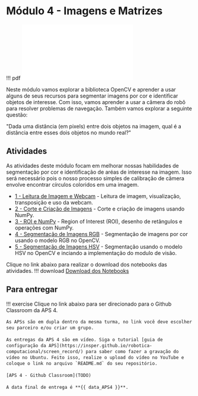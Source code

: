 # Módulo 4 - Imagens e Matrizes

!!! pdf
    ![](slides.pdf)

Neste módulo vamos explorar a biblioteca OpenCV e aprender a usar alguns de seus recursos para segmentar imagens por cor e identificar objetos de interesse. Com isso, vamos aprender a usar a câmera do robô para resolver problemas de navegação. Também vamos explorar a seguinte questão:

"Dada uma distância (em pixels) entre dois objetos na imagem, qual é a distância entre esses dois objetos no mundo real?"

## Atividades

As atividades deste módulo focam em melhorar nossas habilidades de segmentação por cor e identificação de aréas de interesse na imagem. Isso será necessário pois o nosso processo simples de calibração de câmera envolve encontrar círculos coloridos em uma imagem. 

- [1 - Leitura de Imagem e Webcam](atividades/1-leitura_e_webcam.ipynb) - Leitura de imagem, visualização, transposição e  uso da webcam.
- [2 - Corte e Criação de Imagens](atividades/2-corte_e_criacao.ipynb) - Corte e criação de imagens usando NumPy.
- [3 - ROI e NumPy](atividades/3-roi_e_numpy.ipynb) - Region of Interest (ROI), desenho de retângulos e operações com NumPy.
- [4 - Segmentação de Imagens RGB](atividades/4-segmentacao_1.ipynb) - Segmentação de imagens por cor usando o modelo RGB no OpenCV.
- [5 - Segmentação de Imagens HSV](atividades/5-segmentacao_2.ipynb) - Segmentação usando o modelo HSV no OpenCV e inciando a implementação do modulo de visão.

Clique no link abaixo para realizar o download dos notebooks das atividades.
!!! download
    [Download dos Notebooks](atividades_cap_4.zip)

## Para entregar

!!! exercise
    Clique no link abaixo para ser direcionado para o Github Classroom da APS 4.

    As APSs são em dupla dentro da mesma turma, no link você deve escolher seu parceiro e/ou criar um grupo.

    As entregas da APS 4 são em vídeo. Siga o tutorial [guia de configuração da APS](https://insper.github.io/robotica-computacional/screen_record/) para saber como fazer a gravação do vídeo no Ubuntu. Feito isso, realize o upload do vídeo no YouTube e coloque o link no arquivo `README.md` do seu repositório.

    [APS 4 - Github Classroom](TODO)

    A data final de entrega é **{{ data_APS4 }}**.